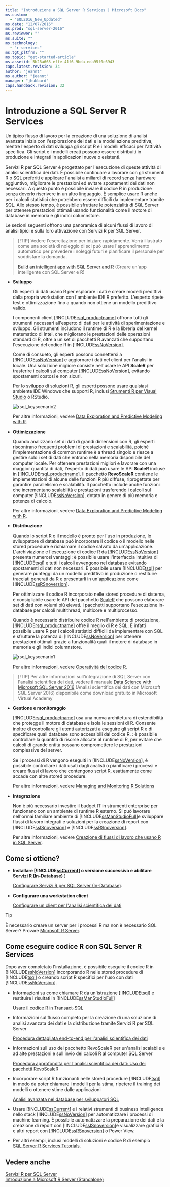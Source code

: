 ```yaml
---
title: "Introduzione a SQL Server R Services | Microsoft Docs"
ms.custom: 
  - "SQL2016_New_Updated"
ms.date: "12/07/2016"
ms.prod: "sql-server-2016"
ms.reviewer: ""
ms.suite: ""
ms.technology: 
  - "r-services"
ms.tgt_pltfrm: ""
ms.topic: "get-started-article"
ms.assetid: 5b28a663-effe-41f6-9bda-eda95f0c6943
caps.latest.revision: 34
author: "jeannt"
ms.author: "jeannt"
manager: "jhubbard"
caps.handback.revision: 32
---
```

# Introduzione a SQL Server R Services
 Un tipico flusso di lavoro per la creazione di una soluzione di analisi avanzata inizia con l'esplorazione dei dati e la modellazione predittiva, mentre l'esperto di dati sviluppa gli script R e i modelli efficaci per l'attività specifica. Gli script e i modelli creati possono essere distribuiti in produzione e integrati in applicazioni nuove o esistenti.   
  
Servizi R per SQL Server è progettato per l'esecuzione di queste attività di analisi scientifica dei dati. È possibile continuare a lavorare con gli strumenti R o SQL preferiti e applicare l'analisi a miliardi di record senza hardware aggiuntivo, migliorare le prestazioni ed evitare spostamenti dei dati non necessari. A questo punto è possibile inviare il codice R in produzione senza doverlo riscrivere in un altro linguaggio. È semplice usare R anche per i calcoli statistici che potrebbero essere difficili da implementare tramite SQL. Allo stesso tempo, è possibile sfruttare le potenzialità di SQL Server per ottenere prestazioni ottimali usando funzionalità come il motore di database in memoria e gli indici columnstore.  
  
Le sezioni seguenti offrono una panoramica di alcuni flussi di lavoro di analisi tipici e sulla loro attivazione con Servizi R per SQL Server.  

> [!TIP] Vedere l'esercitazione per iniziare rapidamente. Verrà illustrato come una società di noleggio di sci può usare l'apprendimento automatico per prevedere i noleggi futuri e pianificare il personale per soddisfare la domanda.
> 
> [Build an intelligent app with SQL Server and R](https://www.microsoft.com/sql-server/developer-get-started/r) (Creare un'app intelligente con SQL Server e R)


  
-   **Sviluppo**  
  
     Gli esperti di dati usano R per esplorare i dati e creare modelli predittivi dalla propria workstation con l'ambiente IDE R preferito. L'esperto ripete test e ottimizzazione fino a quando non ottiene un modello predittivo valido. 
     
     I componenti client [!INCLUDE[rsql_productname](../../includes/rsql-productname-md.md)] offrono tutti gli strumenti necessari all'esperto di dati per le attività di sperimentazione e sviluppo. Gli strumenti includono il runtime di R e la libreria del kernel matematico di Intel, che migliorano le prestazioni delle operazioni standard di R, oltre a un set di pacchetti R avanzati che supportano l'esecuzione del codice R in [!INCLUDE[ssNoVersion](../../includes/ssnoversion-md.md)].  
  
     Come di consueto, gli esperti possono connettersi a [!INCLUDE[ssNoVersion](../../includes/ssnoversion-md.md)] e aggiornare i dati nel client per l'analisi in locale. Una soluzione migliore consiste nell'usare le API **ScaleR** per trasferire i calcoli sul computer [!INCLUDE[ssNoVersion](../../includes/ssnoversion-md.md)], evitando spostamenti costosi e non sicuri.  
  
     Per lo sviluppo di soluzioni R, gli esperti possono usare qualsiasi ambiente IDE Windows che supporti R, inclusi [Strumenti R per Visual Studio](https://www.visualstudio.com/features/rtvs-vs.aspx) o RStudio.  
 
    ![rsql_keyscenario2](../../advanced-analytics/r-services/media/rsql-keyscenario2.PNG) 
 
     Per altre informazioni, vedere [Data Exploration and Predictive Modeling with R](../../advanced-analytics/r-services/data-exploration-and-predictive-modeling-with-r.md).  

  
-   **Ottimizzazione**  
  
     Quando analizzano set di dati di grandi dimensioni con R, gli esperti riscontrano frequenti problemi di prestazioni e scalabilità, poiché l'implementazione di common runtime è a thread singolo e riesce a gestire solo i set di dati che entrano nella memoria disponibile del computer locale. Per ottenere prestazioni migliori e lavorare con una maggior quantità di dati, l'esperto di dati può usare le API **ScaleR** incluse in [!INCLUDE[rsql_productname](../../includes/rsql-productname-md.md)]. Il pacchetto **RevoScaleR** contiene le implementazioni di alcune delle funzioni R più diffuse, riprogettate per garantire parallelismo e scalabilità. Il pacchetto include anche funzioni che incrementano scalabilità e prestazioni trasferendo i calcoli sul computer [!INCLUDE[ssNoVersion](../../includes/ssnoversion-md.md)], dotato in genere di più memoria e potenza di calcolo.  
  
     Per altre informazioni, vedere [Data Exploration and Predictive Modeling with R](../../advanced-analytics/r-services/data-exploration-and-predictive-modeling-with-r.md).  
  
-   **Distribuzione**  
  
     Quando lo script R o il modello è pronto per l'uso in produzione, lo sviluppatore di database può incorporare il codice o il modello nelle stored procedure e richiamare il codice salvato da un'applicazione. L'archiviazione e l'esecuzione di codice R da [!INCLUDE[ssNoVersion](../../includes/ssnoversion-md.md)] presenta numerosi vantaggi: è possibile usare l'interfaccia intuitiva di [!INCLUDE[tsql](../../includes/tsql-md.md)] e tutti i calcoli avvengono nel database evitando spostamenti di dati non necessari. È possibile usare [!INCLUDE[tsql](../../includes/tsql-md.md)] per generare punteggi da un modello predittivo in produzione o restituire tracciati generati da R e presentarli in un'applicazione come [!INCLUDE[ssRSnoversion](../../includes/ssrsnoversion-md.md)].  
  
     Per ottimizzare il codice R incorporato nelle stored procedure di sistema, è consigliabile usare le API del pacchetto [ScaleR](https://msdn.microsoft.com/microsoft-r/rserver/rserver-scaler-getting-started) che possono elaborare set di dati con volumi più elevati. I pacchetti supportano l'esecuzione in-database per calcoli multithread, multicore e multiprocesso.  
  
     Quando è necessario distribuire codice R nell'ambiente di produzione, [!INCLUDE[rsql_productname](../../includes/rsql-productname-md.md)] offre il meglio di R e SQL. È infatti possibile usare R per i calcoli statistici difficili da implementare con SQL e sfruttare la potenza di [!INCLUDE[ssNoVersion](../../includes/ssnoversion-md.md)] per ottenere prestazioni ottimali grazie a funzionalità quali il motore di database in memoria e gli indici columnstore.  
  
    ![rsql_keyscenario1](../../advanced-analytics/r-services/media/rsql-keyscenario1.PNG)  
  
     Per altre informazioni, vedere [Operatività del codice R](../../advanced-analytics/r-services/operationalizing-your-r-code.md).  
 
 > [!TIP] Per altre informazioni sull'integrazione di SQL Server con l'analisi scientifica dei dati, vedere il manuale [Data Science with Microsoft SQL Server 2016](https://mva.microsoft.com/ebooks/) (Analisi scientifica dei dati con Microsoft SQL Server 2016) disponibile come download gratuito in Microsoft Virtual Academy

-   **Gestione e monitoraggio**  
  
     [!INCLUDE[rsql_productname](../../includes/rsql-productname-md.md)] usa una nuova architettura di estendibilità che protegge il motore di database e isola le sessioni di R. Consente inoltre di controllare gli utenti autorizzati a eseguire gli script R e di specificare quali database sono accessibili dal codice R. : è possibile controllare la quantità di risorse allocate al runtime di R, per evitare che calcoli di grande entità possano compromettere le prestazioni complessive del server.  
  
     Se i processi di R vengono eseguiti in [!INCLUDE[ssNoVersion](../../includes/ssnoversion-md.md)], è possibile controllare i dati usati dagli analisti o pianificare i processi e creare flussi di lavoro che contengono script R, esattamente come accade con altre stored procedure.  
  
     Per altre informazioni, vedere [Managing and Monitoring R Solutions](../../advanced-analytics/r-services/managing-and-monitoring-r-solutions.md)  
  
  
-   **Integrazione**  
  
     Non è più necessario investire il budget IT in strumenti enterprise per funzionano con un ambiente di runtime R esterno. Si può lavorare nell'ormai familiare ambiente di [!INCLUDE[ssManStudioFull](../../includes/ssmanstudiofull-md.md)]e sviluppare flussi di lavoro integrati e soluzioni per la creazione di report con [!INCLUDE[ssISnoversion](../../includes/ssisnoversion-md.md)] e [!INCLUDE[ssRSnoversion](../../includes/ssrsnoversion-md.md)].  
  
     Per altre informazioni, vedere [Creazione di flussi di lavoro che usano R in SQL Server](../../advanced-analytics/r-services/creating-workflows-that-use-r-in-sql-server.md).  
  
  
## <a name="how-do-i-get-it"></a>Come si ottiene?  
   
  
+   **Installare [!INCLUDE[ssCurrent](../../includes/sscurrent-md.md)] o versione successiva e abilitare Servizi R (In-Database)** )  
  
    [Configurare Servizi R per SQL Server &#40;In-Database&#41;](../../advanced-analytics/r-services/set-up-sql-server-r-services-in-database.md).  
  
  
-   **Configurare una workstation client**  
  
     [Configurare un client per l'analisi scientifica dei dati](../../advanced-analytics/r-services/set-up-a-data-science-client.md)  
   
> [!TIP]   
>   
> È necessario creare un server per i processi R ma non è necessario SQL Server? Provare [Microsoft R Server](https://msdn.microsoft.com/library/mt674874.aspx).  
  
## <a name="how-to-run-r-code-using-sql-server-r-services"></a>Come eseguire codice R con SQL Server R Services  
 Dopo aver completato l'installazione, è possibile eseguire il codice R in [!INCLUDE[ssNoVersion](../../includes/ssnoversion-md.md)] incorporando R nelle stored procedure di [!INCLUDE[tsql](../../includes/tsql-md.md)] o creando script R specifici per l'uso con dati [!INCLUDE[ssNoVersion](../../includes/ssnoversion-md.md)].  
  
-   Informazioni su come chiamare R da un'istruzione [!INCLUDE[tsql](../../includes/tsql-md.md)] e restituire i risultati in [!INCLUDE[ssManStudioFull](../../includes/ssmanstudiofull-md.md)]  
  
     [Usare il codice R in Transact-SQL](../../advanced-analytics/r-services/using-r-code-in-transact-sql-sql-server-r-services.md)  
  
-   Informazioni sul flusso completo per la creazione di una soluzione di analisi avanzata dei dati e la distribuzione tramite Servizi R per SQL Server  
  
     [Procedura dettagliata end-to-end per l'analisi scientifica dei dati](../../advanced-analytics/r-services/data-science-end-to-end-walkthrough.md)  
  
-   Informazioni sull'uso del pacchetto RevoScaleR per un'analisi scalabile e ad alte prestazioni e sull'invio dei calcoli R al computer SQL Server  
  
     [Procedura approfondita per l'analisi scientifica dei dati: Uso dei pacchetti RevoScaleR](../../advanced-analytics/r-services/data-science-deep-dive-using-the-revoscaler-packages.md)  
  
-   Incorporare script R funzionanti nelle stored procedure [!INCLUDE[tsql](../../includes/tsql-md.md)] in modo da poter chiamare i modelli per la stima, ripetere il training dei modelli o ottenere stime dalle applicazioni  
  
     [Analisi avanzata nel database per sviluppatori SQL](../../advanced-analytics/r-services/in-database-advanced-analytics-for-sql-developers-tutorial.md)  
  
-   Usare [!INCLUDE[ssCurrent](../../includes/sscurrent-md.md)] e i relativi strumenti di business intelligence nello stack [!INCLUDE[ssNoVersion](../../includes/ssnoversion-md.md)] per automatizzare i processi di machine learning. È possibile automatizzare la preparazione dei dati e la creazione di report con [!INCLUDE[ssISnoversion](../../includes/ssisnoversion-md.md)]e visualizzare grafici R e altri report con [!INCLUDE[ssRSnoversion](../../includes/ssrsnoversion-md.md)] o Power View.  
  
+ Per altri esempi, inclusi modelli di soluzioni e codice R di esempio  
   [SQL Server R Services Tutorials](../../advanced-analytics/r-services/sql-server-r-services-tutorials.md).  
  
## <a name="see-also"></a>Vedere anche  
 [Servizi R per SQL Server](../../advanced-analytics/r-services/sql-server-r-services.md)   
 [Introduzione a Microsoft R Server &#40;Standalone&#41;](../../advanced-analytics/r-services/getting-started-with-microsoft-r-server-standalone.md)  
  
  